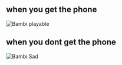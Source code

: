## when you get the phone
![Bambi playable](https://static.wikia.nocookie.net/fridaynightfunking/images/0/04/BambiPlayer_stcU.png/revision/latest?cb=20220731232746)
## when you dont get the phone
![Bambi Sad](https://cdn.discordapp.com/attachments/895016395648139314/921837820056846376/bambi_asad.png)